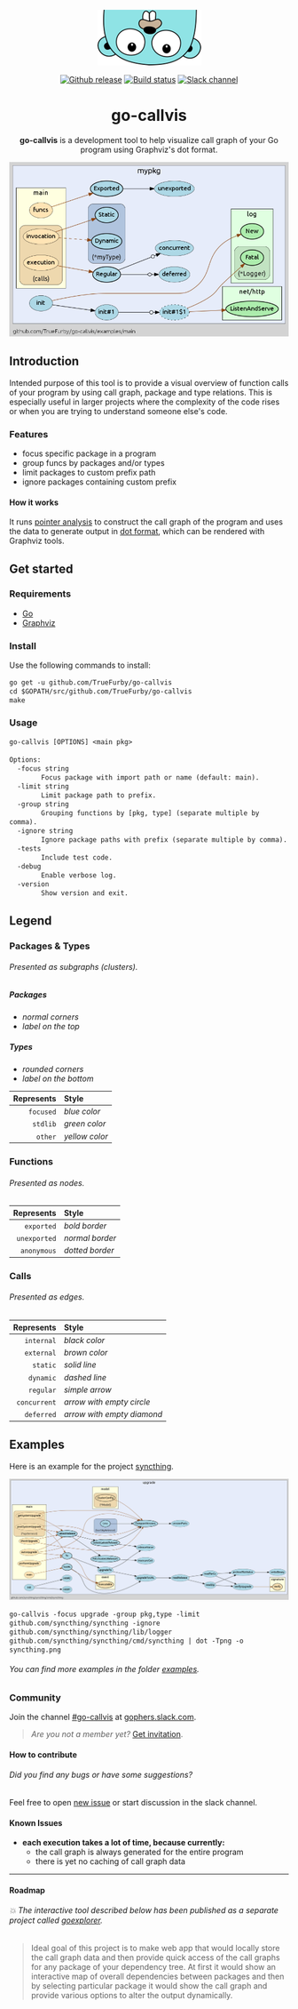 <p align="center"><img src="images/gopher.png" alt="gopher"></p>

<p align="center">
  <a href="https://github.com/TrueFurby/go-callvis/releases"><img src="https://img.shields.io/github/release/truefurby/go-callvis.svg" alt="Github release"></a> <a href="https://travis-ci.org/TrueFurby/go-callvis"><img src="https://travis-ci.org/TrueFurby/go-callvis.svg?branch=master" alt="Build status"></a> <a href="https://gophers.slack.com/archives/go-callvis"><img src="https://img.shields.io/badge/gophers%20slack-%23go--callvis-ff69b4.svg" alt="Slack channel"></a>
</p>

# <div align="center">go-callvis</div>

<p align="center"><b>go-callvis</b> is a development tool to help visualize call graph of your Go program using Graphviz's dot format.</p>

[![main](images/main.png)](https://raw.githubusercontent.com/TrueFurby/go-callvis/master/images/main.png)

## Introduction

Intended purpose of this tool is to provide a visual overview of function calls of your program by using call graph, package and type relations. This is especially useful in larger projects where the complexity of the code rises or when you are trying to understand someone else's code.

### Features

- focus specific package in a program
- group funcs by packages and/or types
- limit packages to custom prefix path
- ignore packages containing custom prefix

#### How it works

It runs [pointer analysis](https://godoc.org/golang.org/x/tools/go/pointer) to construct the call graph of the program and uses the data to generate output in [dot format](http://www.graphviz.org/content/dot-language), which can be rendered with Graphviz tools.

## Get started

### Requirements

- [Go](https://golang.org/dl/)
- [Graphviz](http://www.graphviz.org/Download..php)

### Install

Use the following commands to install:

```
go get -u github.com/TrueFurby/go-callvis
cd $GOPATH/src/github.com/TrueFurby/go-callvis
make
```

### Usage

```
go-callvis [OPTIONS] <main pkg>

Options:
  -focus string
        Focus package with import path or name (default: main).
  -limit string
        Limit package path to prefix.
  -group string
        Grouping functions by [pkg, type] (separate multiple by comma).
  -ignore string
        Ignore package paths with prefix (separate multiple by comma).
  -tests
        Include test code.
  -debug
        Enable verbose log.
  -version
        Show version and exit.
```

## Legend

### Packages & Types

###### Presented as subgraphs (clusters).

##### Packages
- *normal corners*
- *label on the top*

##### Types
- *rounded corners*
- *label on the bottom*

Represents  | Style
----------: | :-------------
  `focused` | _blue color_
   `stdlib` | _green color_
    `other` | _yellow color_

### Functions

###### Presented as nodes.

Represents   | Style
-----------: | :--------------
  `exported` | _bold border_
`unexported` | _normal border_
 `anonymous` | _dotted border_

### Calls

###### Presented as edges.

Represents   | Style
-----------: | :-------------
  `internal` | _black color_
  `external` | _brown color_
    `static` | _solid line_
   `dynamic` | _dashed line_
   `regular` | _simple arrow_
`concurrent` | _arrow with empty circle_
  `deferred` | _arrow with empty diamond_

## Examples

Here is an example for the project [syncthing](https://github.com/syncthing/syncthing).

[![syncthing example](images/syncthing.png)](https://raw.githubusercontent.com/TrueFurby/go-callvis/master/images/syncthing.png)

```
go-callvis -focus upgrade -group pkg,type -limit github.com/syncthing/syncthing -ignore github.com/syncthing/syncthing/lib/logger github.com/syncthing/syncthing/cmd/syncthing | dot -Tpng -o syncthing.png
```

###### You can find more examples in the folder [examples](examples).

### Community

Join the channel [#go-callvis](https://gophers.slack.com/archives/go-callvis) at [gophers.slack.com](http://gophers.slack.com).

> *Are you not a member yet?* [Get invitation](https://gophersinvite.herokuapp.com).

#### How to contribute

###### *Did you find any bugs or have some suggestions?*

Feel free to open [new issue](https://github.com/TrueFurby/go-callvis/issues/new) or start discussion in the slack channel.

#### Known Issues

+ **each execution takes a lot of time, because currently:**
  - the call graph is always generated for the entire program
  - there is yet no caching of call graph data

---

#### Roadmap

###### :boom: The *interactive tool* described below has been published as a *separate project* called [goexplorer](https://github.com/TrueFurby/goexplorer).

> Ideal goal of this project is to make web app that would locally store the call graph data and then provide quick access of the call graphs for any package of your dependency tree. At first it would show an interactive map of overall dependencies between packages and then by selecting particular package it would show the call graph and provide various options to alter the output dynamically.
